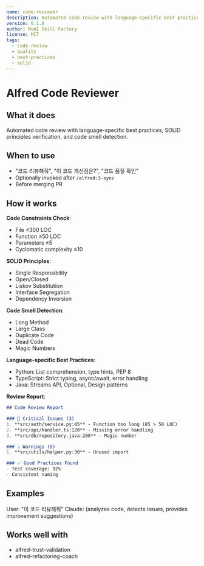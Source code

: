 ```yaml
---
name: code-reviewer
description: Automated code review with language-specific best practices, SOLID principles, and actionable improvement suggestions
version: 0.1.0
author: MoAI Skill Factory
license: MIT
tags:
  - code-review
  - quality
  - best-practices
  - solid
---
```


# Alfred Code Reviewer

## What it does

Automated code review with language-specific best practices, SOLID principles verification, and code smell detection.

## When to use

- "코드 리뷰해줘", "이 코드 개선점은?", "코드 품질 확인"
- Optionally invoked after `/alfred:3-sync`
- Before merging PR

## How it works

**Code Constraints Check**:
- File ≤300 LOC
- Function ≤50 LOC
- Parameters ≤5
- Cyclomatic complexity ≤10

**SOLID Principles**:
- Single Responsibility
- Open/Closed
- Liskov Substitution
- Interface Segregation
- Dependency Inversion

**Code Smell Detection**:
- Long Method
- Large Class
- Duplicate Code
- Dead Code
- Magic Numbers

**Language-specific Best Practices**:
- Python: List comprehension, type hints, PEP 8
- TypeScript: Strict typing, async/await, error handling
- Java: Streams API, Optional, Design patterns

**Review Report**:
```markdown
## Code Review Report

### 🔴 Critical Issues (3)
1. **src/auth/service.py:45** - Function too long (85 > 50 LOC)
2. **src/api/handler.ts:120** - Missing error handling
3. **src/db/repository.java:200** - Magic number

### ⚠️ Warnings (5)
1. **src/utils/helper.py:30** - Unused import

### ✅ Good Practices Found
- Test coverage: 92%
- Consistent naming
```

## Examples

User: "이 코드 리뷰해줘"
Claude: (analyzes code, detects issues, provides improvement suggestions)

## Works well with

- alfred-trust-validation
- alfred-refactoring-coach
